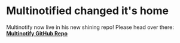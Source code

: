 # Multinotified changed it's home
Multinotify now live in his new shining repo!
Please head over there: [**Multinotify GitHub Repo**](https://github.com/energywave/multinotify)
